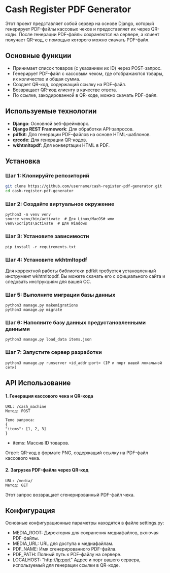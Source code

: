 # Cash Register PDF Generator

Этот проект представляет собой сервер на основе Django, который генерирует PDF-файлы кассовых чеков и предоставляет их через QR-коды. После генерации PDF-файлы сохраняются на сервере, а клиент получает QR-код, с помощью которого можно скачать PDF-файл.

## Основные функции

- Принимает список товаров (с указанием их ID) через POST-запрос.
- Генерирует PDF-файл с кассовым чеком, где отображаются товары, их количество и общая сумма.
- Создает QR-код, содержащий ссылку на PDF-файл.
- Возвращает QR-код клиенту в качестве ответа.
- По ссылке, закодированной в QR-коде, можно скачать PDF-файл.

## Используемые технологии

- **Django**: Основной веб-фреймворк.
- **Django REST Framework**: Для обработки API-запросов.
- **pdfkit**: Для генерации PDF-файлов на основе HTML-шаблонов.
- **qrcode**: Для генерации QR-кодов.
- **wkhtmltopdf**: Для конвертации HTML в PDF.

## Установка

### Шаг 1: Клонируйте репозиторий

```bash
git clone https://github.com/username/cash-register-pdf-generator.git
cd cash-register-pdf-generator
```

### Шаг 2: Создайте виртуальное окружение

```
python3 -m venv venv
source venv/bin/activate  # Для Linux/MacOS# или
venv\Scripts\activate  # Для Windows
```

### Шаг 3: Установите зависимости
```
pip install -r requirements.txt
```

### Шаг 4: Установите wkhtmltopdf

Для корректной работы библиотеки pdfkit требуется установленный инструмент wkhtmltopdf. Вы можете скачать его с официального сайта и следовать инструкциям для вашей ОС.

### Шаг 5: Выполните миграции базы данных

```
python3 manage.py makemigrations
python3 manage.py migrate
```

### Шаг 6: Наполните базу данных предустановленными данными

```
python3 manage.py load_data items.json
```

### Шаг 7: Запустите сервер разработки

```
python3 manage.py runserver <id_addr:port> (IP и порт вашей локальной сети)
```

## API Использование
#### 1. Генерация кассового чека и QR-кода

    URL: /cash_machine
    Метод: POST

    Тело запроса:
    {
    "items": [1, 2, 3]
    }   
  
* items: Массив ID товаров.

Ответ: QR-код в формате PNG, содержащий ссылку на PDF-файл кассового чека.

#### 2. Загрузка PDF-файла через QR-код
    URL: /media/
    Метод: GET

Этот запрос возвращает сгенерированный PDF-файл чека.


## Конфигурация
Основные конфигурационные параметры находятся в файле settings.py:

* MEDIA_ROOT: Директория для сохранения медиафайлов, включая PDF-файлы.
* MEDIA_URL: URL для доступа к медиафайлам.
* PDF_NAME: Имя сгенерированного PDF-файла.
* PDF_PATH: Полный путь к PDF-файлу на сервере.
* LOCALHOST: "http://<ip:port>" Адрес и порт вашего сервера, используемый для генерации ссылки в QR-коде.